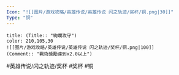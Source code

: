 ```yaml
---
Icon: "![[图片/游戏攻略/英雄传说/英雄传说 闪之轨迹/奖杯/铜.png|30]]"
Type: "铜"
---
```

```ad-ed-sen-1-brozen
title: (Title:: "絢爛攻守")
color: 210,105,30
![[图片/游戏攻略/英雄传说/英雄传说 闪之轨迹/奖杯/铜.png|100]]
(Comment:: "戰術獎勵達到x2.0以上")
```

#英雄传说/闪之轨迹/奖杯  #奖杯 #铜